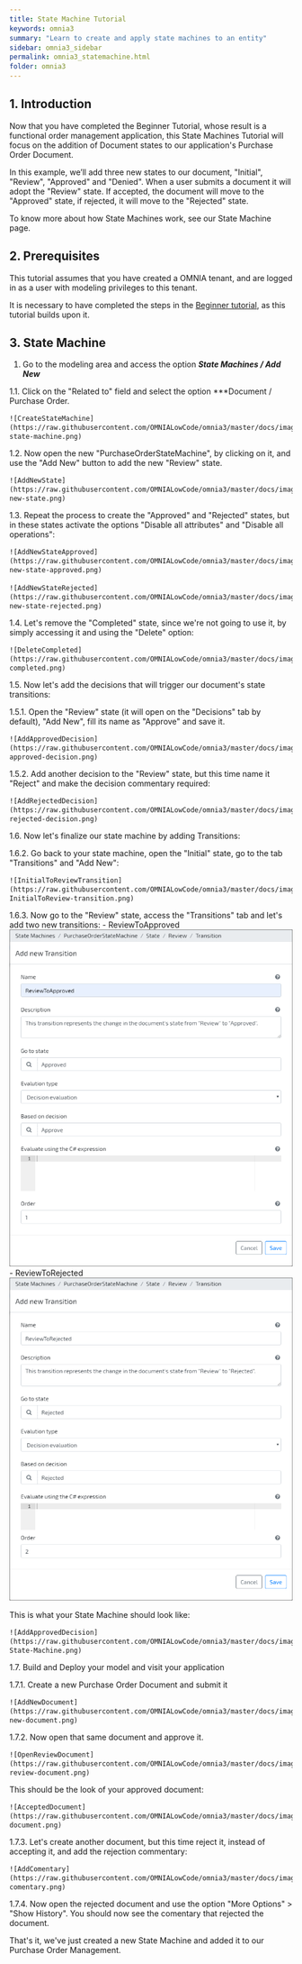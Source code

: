 ```yaml
---
title: State Machine Tutorial
keywords: omnia3
summary: "Learn to create and apply state machines to an entity"
sidebar: omnia3_sidebar
permalink: omnia3_statemachine.html
folder: omnia3
---
```



## 1. Introduction

Now that you have completed the Beginner Tutorial, whose result is a functional order management application, this State Machines Tutorial will focus on the addition of Document states to our application's Purchase Order Document.

In this example, we’ll add three new states to our document, "Initial", "Review", "Approved" and "Denied". When a user submits a document it will adopt the "Review" state. If accepted, the document will move to the "Approved" state, if rejected, it will move to the "Rejected" state. 

To know more about how State Machines work, see our State Machine page.


## 2. Prerequisites

This tutorial assumes that you have created a OMNIA tenant, and are logged in as a user with modeling privileges to this tenant.

It is necessary to have completed the steps in the  [Beginner tutorial](https://docs.omnialowcode.com/omnia3_beginnertutorial.html), as this tutorial builds upon it.

## 3. State Machine

1. Go to the modeling area and access the option ***State Machines / Add New***

1.1. Click on the "Related to" field and select the option ***Document / Purchase Order.

	![CreateStateMachine](https://raw.githubusercontent.com/OMNIALowCode/omnia3/master/docs/images/tutorials/statemachine/create-state-machine.png)

1.2. Now open the new "PurchaseOrderStateMachine", by clicking on it, and use the "Add New" button to add the new "Review" state.

	![AddNewState](https://raw.githubusercontent.com/OMNIALowCode/omnia3/master/docs/images/tutorials/statemachine/add-new-state.png)

1.3. Repeat the process to create the "Approved" and "Rejected" states, but in these states activate the options "Disable all attributes" and "Disable all operations":

	![AddNewStateApproved](https://raw.githubusercontent.com/OMNIALowCode/omnia3/master/docs/images/tutorials/statemachine/add-new-state-approved.png)

	![AddNewStateRejected](https://raw.githubusercontent.com/OMNIALowCode/omnia3/master/docs/images/tutorials/statemachine/add-new-state-rejected.png)

1.4. Let's remove the "Completed" state, since we're not going to use it, by simply accessing it and using the "Delete" option:

	![DeleteCompleted](https://raw.githubusercontent.com/OMNIALowCode/omnia3/master/docs/images/tutorials/statemachine/delete-completed.png)

1.5. Now let's add the decisions that will trigger our document's state transitions:

1.5.1. Open the "Review" state (it will open on the "Decisions" tab by default), "Add New", fill its name as "Approve" and save it.

	![AddApprovedDecision](https://raw.githubusercontent.com/OMNIALowCode/omnia3/master/docs/images/tutorials/statemachine/add-approved-decision.png)

1.5.2. Add another decision to the "Review" state, but this time name it "Reject" and make the decision commentary required:

	![AddRejectedDecision](https://raw.githubusercontent.com/OMNIALowCode/omnia3/master/docs/images/tutorials/statemachine/add-rejected-decision.png)

1.6. Now let's finalize our state machine by adding Transitions:

1.6.2. Go back to your state machine, open the "Initial" state, go to the tab "Transitions" and "Add New":

	![InitialToReviewTransition](https://raw.githubusercontent.com/OMNIALowCode/omnia3/master/docs/images/tutorials/statemachine/add-InitialToReview-transition.png)

1.6.3. Now go to the "Review" state, access the "Transitions" tab and let's add two new transitions:
	- ReviewToApproved
	![ReviewToApproved](https://raw.githubusercontent.com/OMNIALowCode/omnia3/master/docs/images/tutorials/statemachine/add-ReviewToApproved-transition.png)
	- ReviewToRejected
	![ReviewToRejected](https://raw.githubusercontent.com/OMNIALowCode/omnia3/master/docs/images/tutorials/statemachine/add-ReviewToRejected-transition.png)

This is what your State Machine should look like:

	![AddApprovedDecision](https://raw.githubusercontent.com/OMNIALowCode/omnia3/master/docs/images/tutorials/statemachine/Finished-State-Machine.png)

1.7. Build and Deploy your model and visit your application

1.7.1. Create a new Purchase Order Document and submit it

	![AddNewDocument](https://raw.githubusercontent.com/OMNIALowCode/omnia3/master/docs/images/tutorials/statemachine/add-new-document.png)

1.7.2. Now open that same document and approve it.

	![OpenReviewDocument](https://raw.githubusercontent.com/OMNIALowCode/omnia3/master/docs/images/tutorials/statemachine/open-review-document.png)

This should be the look of your approved document:

	![AcceptedDocument](https://raw.githubusercontent.com/OMNIALowCode/omnia3/master/docs/images/tutorials/statemachine/accepted-document.png)

1.7.3. Let's create another document, but this time reject it, instead of accepting it, and add the rejection commentary:

	![AddComentary](https://raw.githubusercontent.com/OMNIALowCode/omnia3/master/docs/images/tutorials/statemachine/add-comentary.png)

1.7.4. Now open the rejected document and use the option "More Options" > "Show History". You should now see the comentary that rejected the document.


That's it, we've just created a new State Machine and added it to our Purchase Order Management.